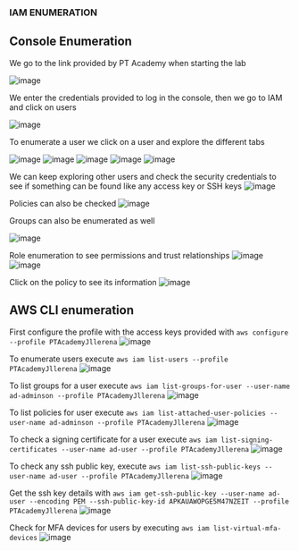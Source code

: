 
### IAM ENUMERATION

## Console Enumeration

We go to the link provided by PT Academy when starting the lab 

![image](https://user-images.githubusercontent.com/46797181/222305461-92c6103b-7fd2-4557-b2a1-fba4afc3657c.png)

We enter the credentials provided to log in the console, then we go to IAM and click on users

![image](https://user-images.githubusercontent.com/46797181/222305911-211d23db-6fab-482f-a87d-2806eab1ca7a.png)

To enumerate a user we click on a user and explore the different tabs

![image](https://user-images.githubusercontent.com/46797181/222306135-e811b5f1-b284-42c8-903d-dca7ef2ed622.png)
![image](https://user-images.githubusercontent.com/46797181/222306169-315f1edb-5e22-443e-8a18-9716a26dd369.png)
![image](https://user-images.githubusercontent.com/46797181/222306289-649f2c0b-9812-4c0e-8111-784e5d07d6cb.png)
![image](https://user-images.githubusercontent.com/46797181/222306308-2cb9afb4-cdf3-49a4-8a4a-9d185a5f2594.png)
![image](https://user-images.githubusercontent.com/46797181/222306346-0d9e3cc9-3c58-422d-b0dc-68336f76c6ea.png)

We can keep exploring other users and check the security credentials to see if something can be found like any access key or SSH keys
![image](https://user-images.githubusercontent.com/46797181/222307055-e644b9f2-b78b-41db-a1c3-c27a22b5359d.png)

Policies can also be checked
![image](https://user-images.githubusercontent.com/46797181/222307266-558b2985-aff4-4731-808c-d1c15883ea90.png)

Groups can also be enumerated as well

![image](https://user-images.githubusercontent.com/46797181/222307487-bad77e27-aa2f-407b-bef8-9af13a119341.png)

Role enumeration to see permissions and trust relationships
![image](https://user-images.githubusercontent.com/46797181/222308959-f7fe6791-3c8d-499c-88aa-ae5c2a046d45.png)
![image](https://user-images.githubusercontent.com/46797181/222309018-9c17c2a4-8761-4bb5-ab9b-b80aff991f2a.png)

Click on the policy to see its information
![image](https://user-images.githubusercontent.com/46797181/222309188-dc71104e-d8f8-4cc7-b5c8-1e6c9ded4ca5.png)

## AWS CLI enumeration 
First configure the profile with the access keys provided with `aws configure --profile PTAcademyJllerena`
![image](https://user-images.githubusercontent.com/46797181/222309574-1c5a6164-bca7-4e53-a89b-c20dbb2221bb.png)

To enumerate users execute `aws iam list-users --profile PTAcademyJllerena`
![image](https://user-images.githubusercontent.com/46797181/222309784-414250dd-6f72-42e2-8628-d71cf1218302.png)

To list groups for a user execute `aws iam list-groups-for-user --user-name ad-adminson --profile PTAcademyJllerena`
![image](https://user-images.githubusercontent.com/46797181/222310570-e5c69dc5-1e86-40a9-b3b7-8a5cdf0f30fa.png)

To list policies for user execute `aws iam list-attached-user-policies --user-name ad-adminson --profile PTAcademyJllerena`
![image](https://user-images.githubusercontent.com/46797181/222310891-a9ade260-d59f-4fcf-8370-1acfab2c0c77.png)

To check a signing certificate for a user execute `aws iam list-signing-certificates --user-name ad-user --profile PTAcademyJllerena`
![image](https://user-images.githubusercontent.com/46797181/222311125-26b127b1-b879-4b32-9f1d-a24e27d9cc4b.png)

To check any ssh public key, execute `aws iam list-ssh-public-keys --user-name ad-user --profile PTAcademyJllerena`
![image](https://user-images.githubusercontent.com/46797181/222311542-a050d8a5-92a5-4225-ae27-a8f159070468.png)

Get the ssh key details with `aws iam get-ssh-public-key --user-name ad-user --encoding PEM --ssh-public-key-id APKAUAWOPGE5M47NZEIT --profile PTAcademyJllerena`
![image](https://user-images.githubusercontent.com/46797181/222312198-4525a9b4-9e3a-4fbc-8784-3d7e0f780ddf.png)

Check for MFA devices for users by executing `aws iam list-virtual-mfa-devices` 
![image](https://user-images.githubusercontent.com/46797181/222312537-326d079e-2330-4c95-b032-718a9a293e6f.png)
